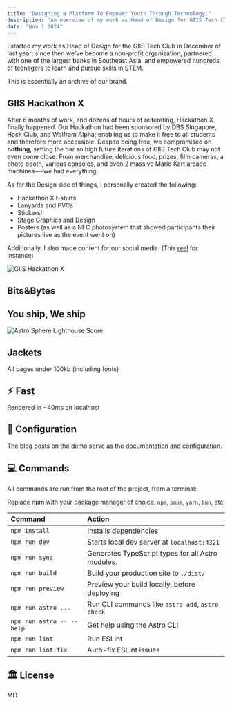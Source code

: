 ```yaml
---
title: "Designing a Platform To Empower Youth Through Technology."
description: "An overview of my work as Head of Design for GIIS Tech Club."
date: "Nov 1 2024"
---
```


I started my work as Head of Design for the GIIS Tech Club in December of last year; since then we've become a non-profit organization, partnered with one of the largest banks in Southeast Asia, and empowered hundreds of teenagers to learn and pursue skills in STEM.  

This is essentially an archive of our brand.

## GIIS Hackathon X
After 6 months of work, and dozens of hours of reiterating, Hackathon X finally happened. Our Hackathon had been sponsored by DBS Singapore, Hack Club, and Wolfram Alpha; enabling us to make it free to all students and therefore more accessible. Despite being free, we compromised on <b>nothing</b>, setting the bar so high future iterations of GIIS Tech Club may not even come close. From merchandise, delicious food, prizes, film cameras, a photo booth, various consoles, and even 2 massive Mario Kart arcade machines—-we had everything.

As for the Design side of things, I personally created the following:
- Hackathon X t-shirts
- Lanyards and PVCs
- Stickers!
- Stage Graphics and Design
- Posters (as well as a NFC photosystem that showed participants their pictures live as the event went on)

 Additionally, I also made content for our social media. (This [reel](https://www.instagram.com/reel/C99zJphvfSC/?utm_source=ig_web_copy_link&igsh=MzRlODBiNWFlZA==) for instance)

![GIIS Hackathon X](/hackathonmain.JPG)

## Bits&Bytes

## You ship, We ship
![Astro Sphere Lighthouse Score](/lighthouse.png)

## Jackets
All pages under 100kb (including fonts)

## ⚡︎ Fast
Rendered in ~40ms on localhost

## 📄 Configuration

The blog posts on the demo serve as the documentation and configuration.

## 💻 Commands

All commands are run from the root of the project, from a terminal:

Replace npm with your package manager of choice. `npm`, `pnpm`, `yarn`, `bun`, etc

| Command                   | Action                                           |
| :------------------------ | :----------------------------------------------- |
| `npm install`             | Installs dependencies                            |
| `npm run dev`             | Starts local dev server at `localhost:4321`      |
| `npm run sync`            | Generates TypeScript types for all Astro modules.|
| `npm run build`           | Build your production site to `./dist/`          |
| `npm run preview`         | Preview your build locally, before deploying     |
| `npm run astro ...`       | Run CLI commands like `astro add`, `astro check` |
| `npm run astro -- --help` | Get help using the Astro CLI                     |
| `npm run lint`            | Run ESLint                                       |
| `npm run lint:fix`        | Auto-fix ESLint issues                           |

## 🏛️ License

MIT
